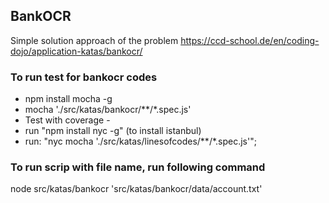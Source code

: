 ## BankOCR
Simple solution approach of the problem https://ccd-school.de/en/coding-dojo/application-katas/bankocr/

### To run test for bankocr codes
- npm install mocha -g
- mocha './src/katas/bankocr/**/*.spec.js'
- Test with coverage -
- run "npm install nyc -g" (to install istanbul)
- run: "nyc mocha './src/katas/linesofcodes/**/*.spec.js'";

### To run scrip with file name, run following command
node src/katas/bankocr 'src/katas/bankocr/data/account.txt'